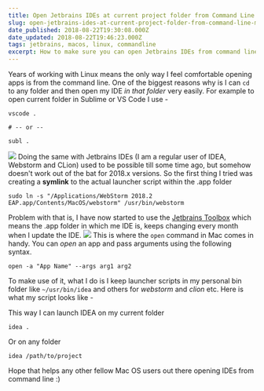 ```yaml
---
title: Open Jetbrains IDEs at current project folder from Command Line (Mac OS)
slug: open-jetbrains-ides-at-current-project-folder-from-command-line-mac-os
date_published: 2018-08-22T19:30:08.000Z
date_updated: 2018-08-22T19:46:23.000Z
tags: jetbrains, macos, linux, commandline
excerpt: How to make sure you can open Jetbrains IDEs from command line on MacOS
---
```


Years of working with Linux means the only way I feel comfortable opening apps is from the command line. One of the biggest reasons why is I can `cd` to any folder and then open my IDE *in that folder* very easily. For example to open current folder in Sublime or VS Code I use - 

    vscode .
    
    # -- or --
    
    subl .

![](/content/images/2018/08/image-4.png)
Doing the same with Jetbrains IDEs (I am a regular user of IDEA, Webstorm and CLion) used to be possible till some time ago, but somehow doesn't work out of the bat for 2018.x versions. So the first thing I tried was creating a **symlink** to the actual launcher script within the .app folder

    sudo ln -s "/Applications/WebStorm 2018.2 EAP.app/Contents/MacOS/webstorm" /usr/bin/webstorm

Problem with that is, I have now started to use the [Jetbrains Toolbox](https://www.jetbrains.com/toolbox/app/) which means the .app folder in which me IDE is, keeps changing every month when I update the IDE. 
![](/content/images/2018/08/image-3.png)
This is where the `open` command in Mac comes in handy. You can *open* an app and pass arguments using the following syntax.

    open -a "App Name" --args arg1 arg2

To make use of it, what I do is I keep launcher scripts in my personal bin folder like `~/usr/bin/idea` and others for *webstorm* and *clion* etc. Here is what my script looks like - 

This way I can launch IDEA on my current folder

    idea .

Or on any folder

    idea /path/to/project

Hope that helps any other fellow Mac OS users out there opening IDEs from command line :) 
